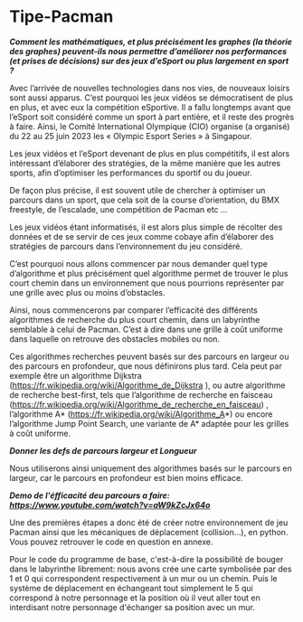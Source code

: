 # Tipe-Pacman

**_Comment les mathématiques, et plus précisément les graphes (la théorie des graphes) peuvent-ils nous permettre d’améliorer nos performances (et prises de 
décisions) sur des jeux d’eSport ou plus largement en sport ?_**

  Avec l’arrivée de nouvelles technologies dans nos vies, de nouveaux loisirs sont aussi apparus. C’est pourquoi les jeux vidéos se démocratisent de plus  en plus, et avec eux la compétition eSportive. Il a fallu longtemps avant que l’eSport soit considéré comme un sport à part entière, et il reste des progrès à faire. Ainsi, le Comité International Olympique (CIO) organise (a organisé) du 22 au 25 juin 2023 les « Olympic Esport Series » à Singapour.

  Les jeux vidéos et l’eSport devenant de plus en plus compétitifs, il est alors intéressant d’élaborer des stratégies, de la même manière que les autres sports, afin d’optimiser les performances du sportif ou du joueur.

  De façon plus précise, il est souvent utile de chercher à optimiser un parcours dans un sport, que cela soit de la course d’orientation, du BMX freestyle, de l’escalade, une compétition de Pacman etc …

  Les jeux vidéos étant informatisés, il est alors plus simple de récolter des données et de se servir de ces jeux comme cobaye afin d’élaborer des stratégies de parcours dans l’environnement du jeu considéré.

  C’est pourquoi nous allons commencer par nous demander quel type d’algorithme et plus précisément quel algorithme permet de trouver le plus court chemin dans un environnement que nous pourrions représenter par une grille avec plus ou moins d’obstacles.

  Ainsi, nous commencerons par comparer l’efficacité des différents algorithmes de recherche du plus court chemin, dans un labyrinthe semblable à celui de Pacman. C’est à dire dans une grille à coût uniforme dans laquelle on retrouve des obstacles mobiles ou non.

  Ces algorithmes recherches peuvent basés sur des parcours en largeur ou des parcours en profondeur, que nous définirons plus tard. Cela peut par exemple être un algorithme Dijkstra (https://fr.wikipedia.org/wiki/Algorithme_de_Dijkstra ), ou autre algorithme de recherche best-first, tels que l’algorithme de recherche en faisceau (https://fr.wikipedia.org/wiki/Algorithme_de_recherche_en_faisceau) , l’algorithme A* (https://fr.wikipedia.org/wiki/Algorithme_A*) ou encore l’algorithme Jump Point Search, une variante de A* adaptée pour les grilles à coût uniforme.

***Donner les defs de parcours largeur et Longueur***

  Nous utiliserons ainsi uniquement des algorithmes basés sur le parcours en largeur, car le parcours en profondeur est bien moins efficace.

***Demo de l'éfficacité deu parcours a faire: https://www.youtube.com/watch?v=aW9kZcJx64o***

  Une des premières étapes a donc été de créer notre environnement de jeu Pacman ainsi que les mécaniques de déplacement (collision…), en python. Vous pouvez retrouver le code en question en annexe.

  Pour le code du programme de base, c'est-à-dire la possibilité de bouger dans le labyrinthe librement: nous avons crée une carte symbolisée par des 1 et 0 qui correspondent respectivement à un mur ou un chemin. Puis le système de déplacement en échangeant tout simplement le 5 qui correspond à notre personnage et la position où il veut aller tout en interdisant notre personnage d'échanger sa position avec un mur.
